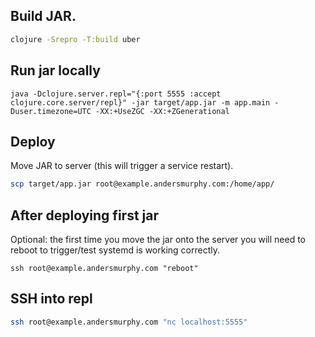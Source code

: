 ## Build JAR.

```bash
clojure -Srepro -T:build uber
```

## Run jar locally

```
java -Dclojure.server.repl="{:port 5555 :accept clojure.core.server/repl}" -jar target/app.jar -m app.main -Duser.timezone=UTC -XX:+UseZGC -XX:+ZGenerational
```

## Deploy

Move JAR to server (this will trigger a service restart).

```bash
scp target/app.jar root@example.andersmurphy.com:/home/app/
```

## After deploying first jar

Optional: the first time you move the jar onto the server you will need to reboot to trigger/test systemd is working correctly.

```
ssh root@example.andersmurphy.com "reboot"
```

## SSH into repl

```bash
ssh root@example.andersmurphy.com "nc localhost:5555"
```

